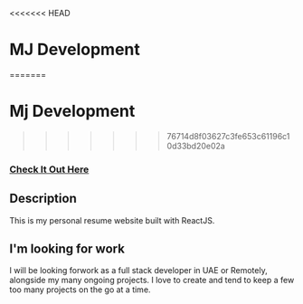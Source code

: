 <<<<<<< HEAD
# MJ Development 
=======
# Mj Development 
>>>>>>> 76714d8f03627c3fe653c61196c10d33bd20e02a

### <a href="http://timbakerdev.com/">Check It Out Here</a> 

## Description
This is my personal resume website built with ReactJS. 

## I'm looking for work
I will be looking forwork as a full stack developer in UAE or Remotely, alongside my many ongoing projects. I love to create and tend to keep a few too many projects on the go at a time.
